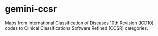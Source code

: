 # gemini-ccsr
Maps from International Classification of Diseases 10th Revision (ICD10) codes to Clinical Classifications Software Refined (CCSR) categories. 

